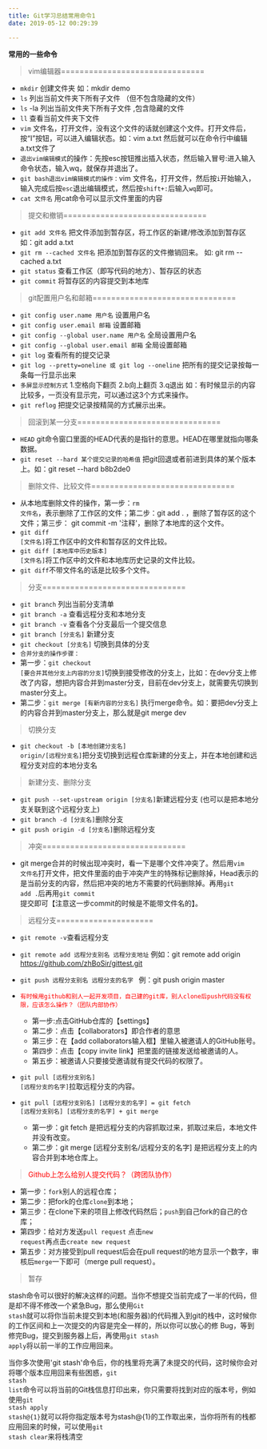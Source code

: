 ```yaml
---
title: Git学习总结常用命令1
date: 2019-05-12 00:29:39

---
```


**常用的一些命令**

>vim编辑器===============================
- <code>mkdir</code>  创建文件夹  如：mkdir demo
- <code>ls</code> 列出当前文件夹下所有子文件 （但不包含隐藏的文件）
- <code>ls</code> -la 列出当前文件夹下所有子文件 ,包含隐藏的文件
- <code>ll</code> 查看当前文件夹下文件
- <code>vim</code> 文件名，打开文件，没有这个文件的话就创建这个文件。打开文件后，按“I”按钮，可以进入编辑状态。如：vim a.txt 然后就可以在命令行中编辑a.txt文件了
- <code>退出vim编辑模式</code>的操作：先按esc按钮推出插入状态，然后输入冒号:进入输入命令状态，输入wq，就保存并退出了。
- <code>git bash退出vim编辑模式的操作：</code>vim 文件名，打开文件，然后按<code>i</code>开始输入，输入完成后按<code>esc</code>退出编辑模式，然后按<code>shift+:</code>后输入<code>wq</code>即可。
- <code>cat 文件名</code> 用cat命令可以显示文件里面的内容

>提交和撤销===============================
- <code>git add 文件名</code> 把文件添加到暂存区，将工作区的新建/修改添加到暂存区 如：git add a.txt
- <code>git rm --cached 文件名</code> 把添加到暂存区的文件撤销回来。 如: git rm --cached a.txt
- <code>git status</code> 查看工作区（即写代码的地方）、暂存区的状态
- <code>git commit</code> 将暂存区的内容提交到本地库

>git配置用户名和邮箱===============================
- <code>git config user.name 用户名</code> 设置用户名
- <code>git config user.email 邮箱</code> 设置邮箱
- <code>git config --global user.name 用户名</code> 全局设置用户名
- <code>git config --global user.email 邮箱</code> 全局设置邮箱
- <code>git log</code> 查看所有的提交记录
- <code>git log --pretty=oneline 或 git log --oneline</code> 把所有的提交记录按每一条每一行显示出来
- <code>多屏显示控制方式</code> 1.空格向下翻页  2.b向上翻页 3.q退出 如：有时候显示的内容比较多，一页没有显示完，可以通过这3个方式来操作。
- <code>git reflog</code> 把提交记录按精简的方式展示出来。

>回滚到某一分支===============================
- <code>HEAD</code> git命令窗口里面的HEAD代表的是指针的意思。HEAD在哪里就指向哪条数据。
- <code>git reset --hard 某个提交记录的哈希值</code> 把git回退或者前进到具体的某个版本上。如：git reset --hard b8b2de0

>删除文件、比较文件===============================
- 从本地库删除文件的操作，第一步：<code>rm 文件名</code>，表示删除了工作区的文件；第二步：git add . ，删除了暂存区的这个文件；第三步： git commit -m '注释'，删除了本地库的这个文件。
- <code>git diff [文件名]</code>将工作区中的文件和暂存区的文件比较。
- <code>git diff [本地库中历史版本] [文件名]</code>将工作区中的文件和本地库历史记录的文件比较。
- <code>git diff</code>不带文件名的话是比较多个文件。

>分支===============================
- <code>git branch</code> 列出当前分支清单
- <code>git branch -a</code> 查看远程分支和本地分支
- <code>git branch -v</code> 查看各个分支最后一个提交信息
- <code>git branch [分支名]</code> 新建分支
- <code>git checkout [分支名]</code> 切换到具体的分支
- <code>合并分支的操作步骤：</code>
- 第一步：<code>git checkout [要合并其他分支上内容的分支]</code>切换到接受修改的分支上，比如：在dev分支上修改了内容，想把内容合并到master分支，目前在dev分支上，就需要先切换到master分支上。
- 第二步：<code>git merge [有新内容的分支名]</code> 执行merge命令。如：要把dev分支上的内容合并到master分支上，那么就是git merge dev

>切换分支
- <code>git checkout -b [本地创建分支名] origin/[远程分支名]</code>把分支切换到远程仓库新建的分支上，并在本地创建和远程分支对应的本地分支名

>新建分支、删除分支
- <code>git push --set-upstream origin [分支名]</code>新建远程分支 (也可以是把本地分支关联到这个远程分支上)
- <code>git branch -d [分支名]</code>删除分支
- <code>git push origin -d [分支名]</code>删除远程分支

>冲突===============================
- git merge合并的时候出现冲突时，看一下是哪个文件冲突了。然后用<code>vim 文件名</code>打开文件，把文件里面的由于冲突产生的特殊标记删除掉，Head表示的是当前分支的内容，然后把冲突的地方不需要的代码删除掉。再用<code>git add .</code>后再用<code>git commit </code>提交即可【注意这一步commit的时候是不能带文件名的】。

>远程分支=====================
- <code>git remote -v</code>查看远程分支
- <code>git remote add 远程分支别名 远程分支地址</code> 例如：git remote add origin https://github.com/zhBoSir/gittest.git

- <code>git push 远程分支别名 远程分支的名字 </code> 例：git push origin master
- <code><font color="red">有时候用github和别人一起开发项目，自己建的git库，别人clone后push代码没有权限，应该怎么操作？（团队内部协作）</font></code>
  - 第一步:点击GitHub仓库的【settings】
  - 第二步：点击【collaborators】即合作者的意思
  - 第三步：在【add collaborators输入框】里输入被邀请人的GitHub账号。
  - 第四步：点击【copy invite link】把里面的链接发送给被邀请的人。
  - 第五步：被邀请人只要接受邀请就有提交代码的权限了。
- <code>git pull [远程分支别名] [远程分支的名字]</code>拉取远程分支的内容。
- <code>git pull [远程分支别名] [远程分支的名字] = git fetch [远程分支别名] [远程分支的名字] + git merge</code>
  - 第一步：git fetch 是把远程分支的内容抓取过来，抓取过来后，本地文件并没有改变。
  - 第二步：git merge [远程分支别名/远程分支的名字] 是把远程分支上的内容合并到本地仓库上。
  
><font color="red">Github上怎么给别人提交代码？（跨团队协作）</font>
- 第一步：<code>fork</code>别人的远程仓库；
- 第二步：把fork的仓库<code>clone</code>到本地；
- 第三步：在clone下来的项目上修改代码然后；<code>push</code>到自己fork的自己的仓库；
- 第四步：给对方发送<code>pull request</code> 
点击<code>new request</code>再点击<code>create new request</code>
- 第五步：对方接受到pull request后会在pull request的地方显示一个数字，审核后<code>merge</code>一下即可（merge pull request）。

> 暂存

stash命令可以很好的解决这样的问题。当你不想提交当前完成了一半的代码，但是却不得不修改一个紧急Bug，那么使用<code>Git stash</code>就可以将你当前未提交到本地(和服务器)的代码推入到git的栈中，这时候你的工作区间和上一次提交的内容是完全一样的，所以你可以放心的修 Bug，等到修完Bug，提交到服务器上后，再使用<code>git stash apply</code>将以前一半的工作应用回来。

当你多次使用'git stash'命令后，你的栈里将充满了未提交的代码，这时候你会对将哪个版本应用回来有些困惑，<code>git stash list</code>命令可以将当前的Git栈信息打印出来，你只需要将找到对应的版本号，例如使用<code>git stash apply stash@{1}</code>就可以将你指定版本号为stash@{1}的工作取出来，当你将所有的栈都应用回来的时候，可以使用<code>git stash clear</code>来将栈清空

